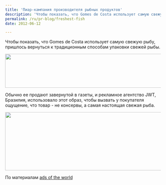 ```yaml
---
title: 'Пиар-кампания производителя рыбных продуктов'
description: 'Чтобы показать, что Gomes de Costa использует самую свежую рыбу, пришлось вернуться к традиционным способам упаковки свежей рыбы.'
permalink: /ru/pr-blog/freshest-fish
date: 2012-06-12

---
```


Чтобы показать, что Gomes de Costa использует самую свежую рыбу, пришлось вернуться к традиционным способам упаковки свежей рыбы.

<img src="{{ site.assets }}/upload/fish2.jpg" alt="" class="post__img" width="577" height="110">

Обычно ее продают завернутой в газеты, и рекламное агентство JWT, Бразилия, использовало этот образ, чтобы вызвать у покупателя ощущение, что товар - не консервы, а самая настоящая свежая рыба.

<img src="{{ site.assets }}/upload/fish3.jpg" alt="" class="post__img" width="580" height="189">

По материалам <a href="https://adsoftheworld.com/media/ambient/gomes_da_costa_fresh_fish?size=_original">ads of the world</a>

